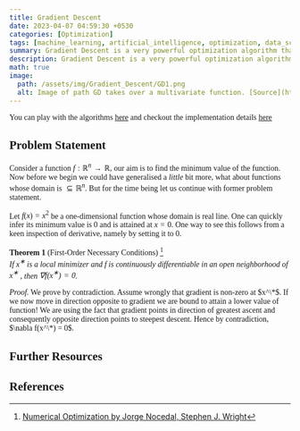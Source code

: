 ```yaml
---
title: Gradient Descent 
date: 2023-04-07 04:59:30 +0530
categories: [Optimization]
tags: [machine_learning, artificial_intelligence, optimization, data_science]     # TAG names should always be lowercase
summary: Gradient Descent is a very powerful optimization algorithm that is used almost everywhere in machine learning, from solving logistic regression in 1950s to GPT3! This post is math intensive, we try to give a comprehensive analysis.
description: Gradient Descent is a very powerful optimization algorithm that is used almost everywhere in machine learning, from solving logistic regression in 1950s to GPT3!
math: true
image:
  path: /assets/img/Gradient_Descent/GD1.png
  alt: Image of path GD takes over a multivariate function. [Source](https://easyai.tech/en/ai-definition/gradient-descent/)
---
```


<div class="custom" markdown="1" style="font-family: CMS"> 

You can play with the algorithms [here](https://sukhjinder-kumar-descent-algorithms.streamlit.app/) and checkout the implementation details [here](https://github.com/sukhjinder-kumar/DescentAlgorithms)

## Problem Statement 

Consider a function $f: \mathbb{R}^n \rightarrow \mathbb{R}$, our aim is to find the minimum value of the function. Now before we begin we could have generalised a _little_ bit more, what about functions whose domain is $\subseteq \mathbb{R}^n$. But for the time being let us continue with former problem statement.

Let $f(x) = x^2$ be a one-dimensional function whose domain is real line. One can quickly infer its minimum value is 0 and is attained at $x = 0$. One way to see this follows from a keen inspection of derivative, namely by setting it to 0.

__Theorem 1__ (First-Order Necessary Conditions) [^1] <br />
_If $x^∗$ is a local minimizer and $f$ is continuously differentiable in an open neighborhood of $x^∗$ , then $\nabla f(x^∗) = 0$._

_Proof._ We prove by contradiction. Assume wrongly that gradient is non-zero at $x^\*$. If we now move in direction opposite to gradient we are bound to attain a lower value of function! We are using the fact that gradient points in direction of greatest ascent and consequently opposite direction points to steepest descent. Hence by contradiction, $\nabla f(x^\*) = 0$.



## Further Resources

## References

[^1]: [Numerical Optimization by Jorge Nocedal, Stephen J. Wright](https://link.springer.com/book/10.1007/978-0-387-40065-5)

</div>
